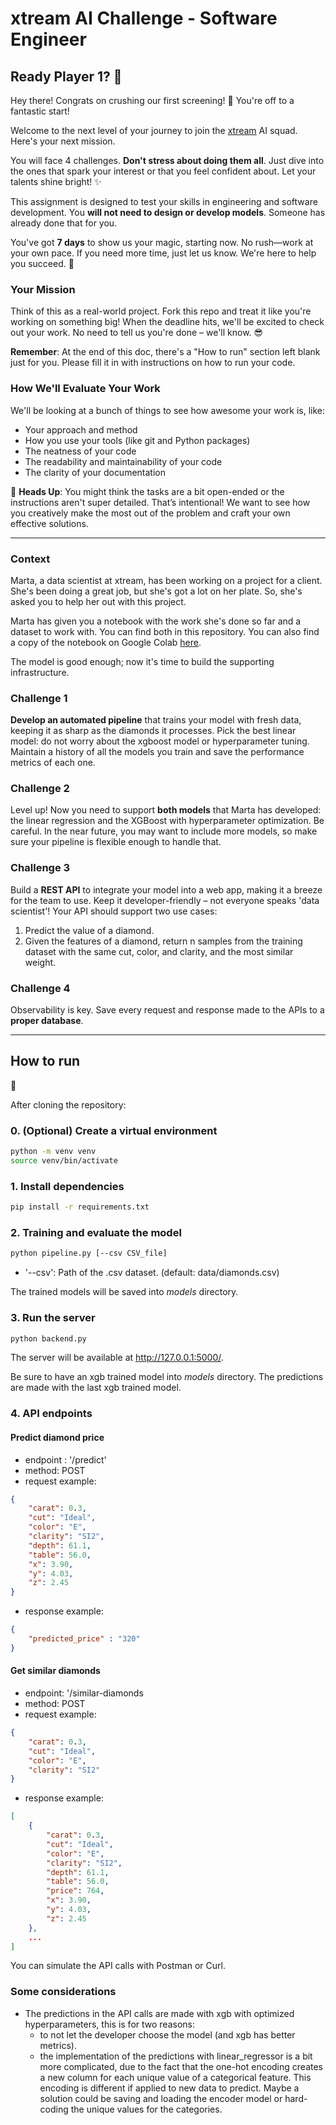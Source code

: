 # xtream AI Challenge - Software Engineer

## Ready Player 1? 🚀

Hey there! Congrats on crushing our first screening! 🎉 You're off to a fantastic start!

Welcome to the next level of your journey to join the [xtream](https://xtreamers.io) AI squad. Here's your next mission.

You will face 4 challenges. **Don't stress about doing them all**. Just dive into the ones that spark your interest or that you feel confident about. Let your talents shine bright! ✨

This assignment is designed to test your skills in engineering and software development. You **will not need to design or develop models**. Someone has already done that for you. 

You've got **7 days** to show us your magic, starting now. No rush—work at your own pace. If you need more time, just let us know. We're here to help you succeed. 🤝

### Your Mission
[comment]: # (Well, well, well. Nice to see you around! You found an Easter Egg! Put the picture of an iguana at the beginning of the "How to Run" section, just to let us know. And have fun with the challenges! 🦎)

Think of this as a real-world project. Fork this repo and treat it like you're working on something big! When the deadline hits, we'll be excited to check out your work. No need to tell us you're done – we'll know. 😎

**Remember**: At the end of this doc, there's a "How to run" section left blank just for you. Please fill it in with instructions on how to run your code.

### How We'll Evaluate Your Work

We'll be looking at a bunch of things to see how awesome your work is, like:

* Your approach and method
* How you use your tools (like git and Python packages)
* The neatness of your code
* The readability and maintainability of your code
* The clarity of your documentation

🚨 **Heads Up**: You might think the tasks are a bit open-ended or the instructions aren't super detailed. That’s intentional! We want to see how you creatively make the most out of the problem and craft your own effective solutions.

---

### Context

Marta, a data scientist at xtream, has been working on a project for a client. She's been doing a great job, but she's got a lot on her plate. So, she's asked you to help her out with this project.

Marta has given you a notebook with the work she's done so far and a dataset to work with. You can find both in this repository.
You can also find a copy of the notebook on Google Colab [here](https://colab.research.google.com/drive/1ZUg5sAj-nW0k3E5fEcDuDBdQF-IhTQrd?usp=sharing).

The model is good enough; now it's time to build the supporting infrastructure.

### Challenge 1

**Develop an automated pipeline** that trains your model with fresh data, keeping it as sharp as the diamonds it processes. 
Pick the best linear model: do not worry about the xgboost model or hyperparameter tuning. 
Maintain a history of all the models you train and save the performance metrics of each one.

### Challenge 2

Level up! Now you need to support **both models** that Marta has developed: the linear regression and the XGBoost with hyperparameter optimization. 
Be careful. 
In the near future, you may want to include more models, so make sure your pipeline is flexible enough to handle that.

### Challenge 3

Build a **REST API** to integrate your model into a web app, making it a breeze for the team to use. Keep it developer-friendly – not everyone speaks 'data scientist'! 
Your API should support two use cases:
1. Predict the value of a diamond.
2. Given the features of a diamond, return n samples from the training dataset with the same cut, color, and clarity, and the most similar weight.

### Challenge 4

Observability is key. Save every request and response made to the APIs to a **proper database**.

---

## How to run
🦎

After cloning the repository:

### 0. (Optional) Create a virtual environment 

```bash
python -m venv venv
source venv/bin/activate
```
### 1. Install dependencies

```bash
pip install -r requirements.txt
```

### 2. Training and evaluate the model
```bash
python pipeline.py [--csv CSV_file]
```

- '--csv': Path of the .csv dataset. (default: data/diamonds.csv)

The trained models will be saved into _models_ directory.
### 3. Run the server
```bash
python backend.py
```
The server will be available at http://127.0.0.1:5000/.

Be sure to have an xgb trained model into _models_ directory.
The predictions are made with the last xgb trained model.

### 4. API endpoints

#### Predict diamond price

- endpoint : '/predict'
- method: POST
- request example:
```JSON
{
    "carat": 0.3,
    "cut": "Ideal",
    "color": "E",
    "clarity": "SI2",
    "depth": 61.1,
    "table": 56.0,
    "x": 3.90,
    "y": 4.03,
    "z": 2.45
}
```
- response example:
```JSON
{
    "predicted_price" : "320"
}
```

#### Get similar diamonds
- endpoint: '/similar-diamonds
- method: POST
- request example: 
```JSON
{
    "carat": 0.3,
    "cut": "Ideal",
    "color": "E",
    "clarity": "SI2"
}
```
- response example:
```JSON
[
    {
        "carat": 0.3,
        "cut": "Ideal",
        "color": "E",
        "clarity": "SI2",
        "depth": 61.1,
        "table": 56.0,
        "price": 764,
        "x": 3.90,
        "y": 4.03,
        "z": 2.45
    },
    ...
]
```

You can simulate the API calls with Postman or Curl.

### Some considerations
- The predictions in the API calls are made with xgb with optimized hyperparameters, this is for two reasons:
    - to not let the developer choose the model (and xgb has better metrics).
    - the implementation of the predictions with linear_regressor is a bit more complicated, due to the fact that the one-hot encoding creates a new column for each unique value of a categorical feature. This encoding is different if applied to new data to predict. Maybe a solution could be saving and loading the encoder model or hard-coding the unique values for the categories.
